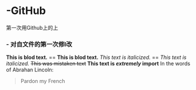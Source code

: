 # -GitHub
第一次用Github上的上
###  - 对自文件的第一次修l改
**This is blod text.** == __This is blod text.__
*This text is italicized.* == _This text is italicized._
~~This was mistaken text~~
**This text is _extremely_ import**
In the words of Abrahan Lincoln:
> Pardon my French
